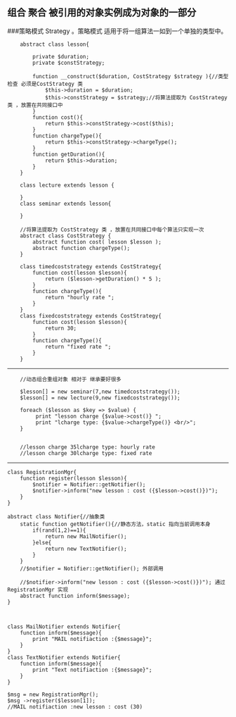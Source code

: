 ## 组合 聚合 被引用的对象实例成为对象的一部分
###策略模式 Strategy 。策略模式 适用于将一组算法一如到一个单独的类型中。


		abstract class lesson{

			private $duration;
			private $constStrategy;
		
			function __construct($duration, CostStrategy $strategy ){//类型检查 必须是CostStrategy 类
				$this->duration = $duration;
				$this->constStrategy = $strategy;//将算法提取为 CostStrategy 类 ，放置在共同接口中
			}
			function cost(){
				return $this->constStrategy->cost($this);
			}
			function chargeType(){
				return $this->constStrategy->chargeType();
			}
			function getDuration(){
				return $this->duration;
			}
		}

		class lecture extends lesson {
		
		}
		class seminar extends lesson{
		
		}
>
		//将算法提取为 CostStrategy 类 ，放置在共同接口中每个算法只实现一次
		abstract class CostStrategy {
			abstract function cost( lesson $lesson );
			abstract function chargeType();
		}
		
		class timedcoststrategy extends CostStrategy{
			function cost(lesson $lesson){
				return ($lesson->getDuration() * 5 );
			}
			function chargeType(){
				return "hourly rate ";
			}
		}
		class fixedcoststrategy extends CostStrategy{
			function cost(lesson $lesson){
				return 30;
			}
			function chargeType(){
				return "fixed rate ";
			}
		}
>
***
		//动态组合重组对象 相对于 继承要好很多
		
		$lesson[] = new seminar(7,new timedcoststrategy());
		$lesson[] = new lecture(9,new fixedcoststrategy());
		 
		foreach ($lesson as $key => $value) {
			 print "lesson charge {$value->cost()} ";
			 print "lcharge type: {$value->chargeType()} <br/>";
		}


		//lesson charge 35lcharge type: hourly rate 
		//lesson charge 30lcharge type: fixed rate 
***
>
	class RegistrationMgr{
		function register(lesson $lesson){
			$notifier = Notifier::getNotifier();
			$notifier->inform("new lesson : cost ({$lesson->cost()})");
		}
	}

>

	abstract class Notifier{//抽象类
		static function getNotifier(){//静态方法，static 指向当前调用本身
			if(rand(1,2)==1){
				return new MailNotifier();
			}else{
				return new TextNotifier();
			}
		}
		//$notifier = Notifier::getNotifier(); 外部调用
		
		//$notifier->inform("new lesson : cost ({$lesson->cost()})"); 通过 RegistrationMgr 实现
		abstract function inform($message);
	}
	
	
	
	class MailNotifier extends Notifier{
		function inform($message){
			print "MAIL notifiaction :{$message}";
		}
	}
	class TextNotifier extends Notifier{
		function inform($message){
			print "Text notifiaction :{$message}";
		}
	}
	
	$msg = new RegistrationMgr();
	$msg ->register($lesson[1]);
	//MAIL notifiaction :new lesson : cost (30)
